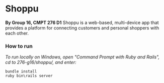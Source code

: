 # Shoppu
**By Group 16, CMPT 276 D1**
Shoppu is a web-based, multi-device app that provides a platform for connecting customers and personal shoppers with each other.

### How to run
*To run locally on Windows, open "Command Prompt with Ruby and Rails", cd to 276-g16/shoppu/, and enter:*
```
bundle install
ruby bin\rails server
```

